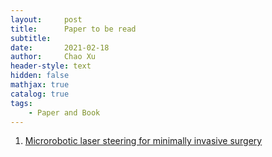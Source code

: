 ```yaml
---
layout:     post
title:      Paper to be read
subtitle:   
date:       2021-02-18
author:     Chao Xu
header-style: text
hidden: false
mathjax: true
catalog: true
tags:
    - Paper and Book
---
```


1. [Microrobotic laser steering for minimally invasive surgery](https://robotics.sciencemag.org/content/6/50/eabd5476)

